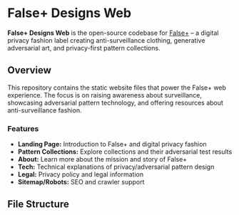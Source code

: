 # False+ Designs Web

**False+ Designs Web** is the open-source codebase for [False+](https://falsepositivedesigns.com) – a digital privacy fashion label creating anti-surveillance clothing, generative adversarial art, and privacy-first pattern collections.

## Overview

This repository contains the static website files that power the False+ web experience. The focus is on raising awareness about surveillance, showcasing adversarial pattern technology, and offering resources about anti-surveillance fashion.

### Features

- **Landing Page:** Introduction to False+ and digital privacy fashion
- **Pattern Collections:** Explore collections and their adversarial test results
- **About:** Learn more about the mission and story of False+
- **Tech:** Technical explanations of privacy/adversarial pattern design
- **Legal:** Privacy policy and legal information
- **Sitemap/Robots:** SEO and crawler support

## File Structure

